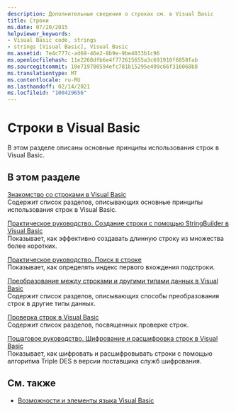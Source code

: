 ```yaml
---
description: Дополнительные сведения о строках см. в Visual Basic
title: Строки
ms.date: 07/20/2015
helpviewer_keywords:
- Visual Basic code, strings
- strings [Visual Basic], Visual Basic
ms.assetid: 7e4c777c-ad69-46e2-8b9e-9be4033b1c96
ms.openlocfilehash: 11e2268dfb6e4f772615655a3c691910f6858fab
ms.sourcegitcommit: 10e719780594efc781b15295e499c66f316068b8
ms.translationtype: MT
ms.contentlocale: ru-RU
ms.lasthandoff: 02/14/2021
ms.locfileid: "100429656"
---
```

# <a name="strings-in-visual-basic"></a>Строки в Visual Basic

В этом разделе описаны основные принципы использования строк в Visual Basic.  
  
## <a name="in-this-section"></a>В этом разделе  

 [Знакомство со строками в Visual Basic](introduction-to-strings.md)  
 Содержит список разделов, описывающих основные принципы использования строк в Visual Basic.  
  
 [Практическое руководство. Создание строки с помощью StringBuilder в Visual Basic](how-to-create-strings-using-a-stringbuilder.md)  
 Показывает, как эффективно создавать длинную строку из множества более коротких.  
  
 [Практическое руководство. Поиск в строке](how-to-search-within-a-string.md)  
 Показывает, как определять индекс первого вхождения подстроки.  
  
 [Преобразование между строками и другими типами данных в Visual Basic](converting-between-strings-and-other-data-types.md)  
 Содержит список разделов, описывающих способы преобразования строк в другие типы данных.  
  
 [Проверка строк в Visual Basic](validating-strings.md)  
 Содержит список разделов, посвященных проверке строк.  
  
 [Пошаговое руководство. Шифрование и расшифровка строк в Visual Basic](walkthrough-encrypting-and-decrypting-strings.md)  
 Показывает, как шифровать и расшифровывать строки с помощью алгоритма Triple DES в версии поставщика служб шифрования.  
  
## <a name="see-also"></a>См. также

- [Возможности и элементы языка Visual Basic](../index.md)
